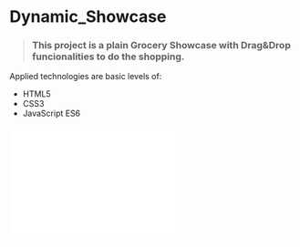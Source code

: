 # Dynamic_Showcase

> ### This project is a plain Grocery Showcase with Drag&Drop funcionalities to do the shopping.

Applied technologies are basic levels of:

- HTML5
- CSS3
- JavaScript ES6

<iframe width="300" height = "200" src ="assets/Readme/Dynamic.mp4" frameborder="0" allow="autoplay" allowfullscreen ></iframe>
